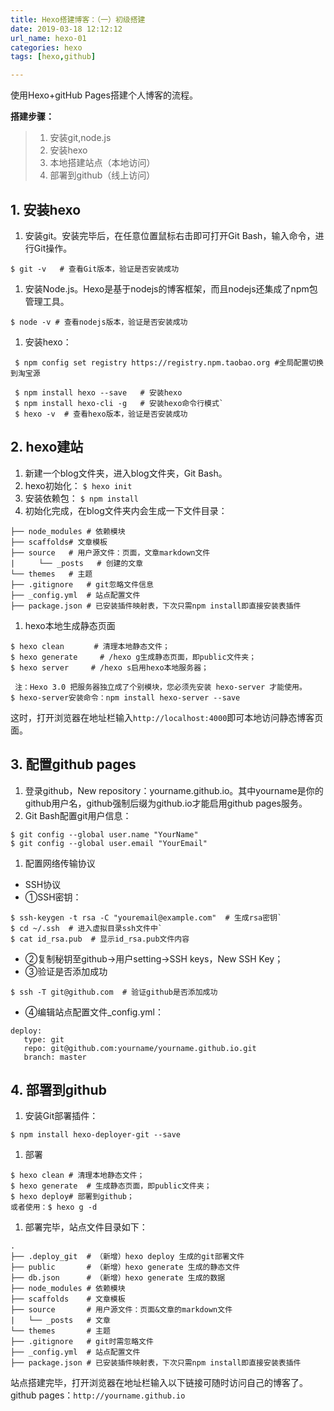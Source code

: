 ```yaml
---
title: Hexo搭建博客：（一）初级搭建
date: 2019-03-18 12:12:12
url_name: hexo-01
categories: hexo
tags: [hexo,github]

---
```

使用Hexo+gitHub Pages搭建个人博客的流程。


**搭建步骤：**
>1. 安装git,node.js
>2. 安装hexo
>3. 本地搭建站点（本地访问）
>4. 部署到github（线上访问）

<escape><!-- more --></escape>
## 1. 安装hexo ##
1. 安装git。安装完毕后，在任意位置鼠标右击即可打开Git Bash，输入命令，进行Git操作。
```
$ git -v   # 查看Git版本，验证是否安装成功
```
1. 安装Node.js。Hexo是基于nodejs的博客框架，而且nodejs还集成了npm包管理工具。
```
$ node -v # 查看nodejs版本，验证是否安装成功
```
1. 安装hexo：
```
 $ npm config set registry https://registry.npm.taobao.org #全局配置切换到淘宝源

 $ npm install hexo --save   # 安装hexo
 $ npm install hexo-cli -g   # 安装hexo命令行模式`
 $ hexo -v  # 查看hexo版本，验证是否安装成功
```

## 2. hexo建站 ##
1. 新建一个blog文件夹，进入blog文件夹，Git Bash。
1. hexo初始化：
`$ hexo init`
1. 安装依赖包：
`$ npm install`
1. 初始化完成，在blog文件夹内会生成一下文件目录：
```
├── node_modules # 依赖模块
├── scaffolds# 文章模板
├── source   # 用户源文件：页面，文章markdown文件
| 　　 └── _posts   # 创建的文章
└── themes   # 主题
├── .gitignore   # git忽略文件信息
├── _config.yml  # 站点配置文件
├── package.json # 已安装插件映射表，下次只需npm install即直接安装表插件
```

1. hexo本地生成静态页面
```
$ hexo clean　　　　# 清理本地静态文件；
$ hexo generate　　　# /hexo g生成静态页面，即public文件夹；
$ hexo server　　　# /hexo s启用hexo本地服务器；

 注：Hexo 3.0 把服务器独立成了个别模块，您必须先安装 hexo-server 才能使用。
$ hexo-server安装命令：npm install hexo-server --save
```
这时，打开浏览器在地址栏输入`http://localhost:4000`即可本地访问静态博客页面。

## 3. 配置github pages ##

1. 登录github，New repository：yourname.github.io。其中yourname是你的github用户名，github强制后缀为github.io才能启用github pages服务。
1. Git Bash配置git用户信息：
```
$ git config --global user.name "YourName"
$ git config --global user.email "YourEmail"
```

1. 配置网络传输协议
- SSH协议
- ①SSH密钥：
```
$ ssh-keygen -t rsa -C "youremail@example.com"  # 生成rsa密钥`
$ cd ~/.ssh  # 进入虚拟目录ssh文件中`
$ cat id_rsa.pub  # 显示id_rsa.pub文件内容
```

- ②复制秘钥至github->用户setting->SSH keys，New SSH Key；
- ③验证是否添加成功
```
$ ssh -T git@github.com  # 验证github是否添加成功
```

- ④编辑站点配置文件_config.yml：
```
deploy: 
   type: git 
   repo: git@github.com:yourname/yourname.github.io.git 
   branch: master
```
## 4. 部署到github ##

1. 安装Git部署插件：
```
$ npm install hexo-deployer-git --save
```

1. 部署
```
$ hexo clean # 清理本地静态文件；
$ hexo generate  # 生成静态页面，即public文件夹；
$ hexo deploy# 部署到github；
或者使用：$ hexo g -d 
```
1. 部署完毕，站点文件目录如下：
```
.
├── .deploy_git  # （新增）hexo deploy 生成的git部署文件
├── public       # （新增）hexo generate 生成的静态文件
├── db.json      # （新增）hexo generate 生成的数据
├── node_modules # 依赖模块
├── scaffolds    # 文章模板
├── source       # 用户源文件：页面&文章的markdown文件
|   └── _posts   # 文章
└── themes       # 主题
├── .gitignore   # git时需忽略文件
├── _config.yml  # 站点配置文件
├── package.json # 已安装插件映射表，下次只需npm install即直接安装表插件
```
站点搭建完毕，打开浏览器在地址栏输入以下链接可随时访问自己的博客了。github pages：`http://yourname.github.io`